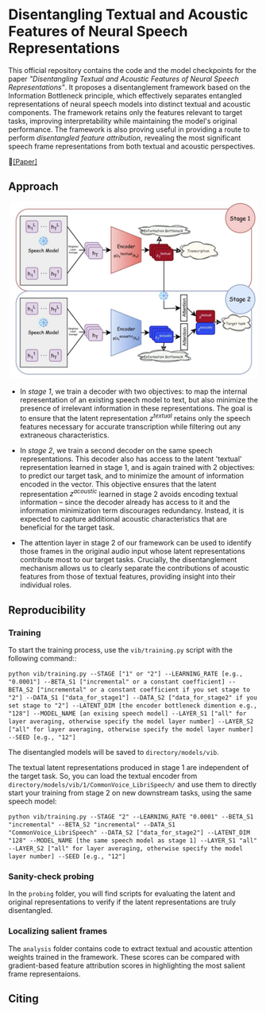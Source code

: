 # Disentangling Textual and Acoustic Features of Neural Speech Representations

This official repository contains the code and the model checkpoints for the paper _"Disentangling Textual and Acoustic Features of Neural Speech Representations"_. It proposes a disentanglement framework based on the Information Bottleneck principle, which effectively separates entangled representations of neural speech models into distinct textual and acoustic components. The framework retains only the features relevant to target tasks, improving interpretability while maintaining the model's original performance. The framework is also proving useful in providing a route to perform _disentangled feature attribution_, revealing the most significant speech frame representations from both textual and acoustic perspectives.

📃[[Paper]](https://arxiv.org/abs/???)


## Approach
<p align="center">
  <img src="diagram.JPG" alt="Diagram" width="500"/>
</p>

- In _stage 1_, we train a decoder with two objectives: to map the internal representation of an existing speech model to text, but also minimize the presence of irrelevant information in these representations. The goal is to ensure that the latent representation $z^{textual}$ retains only the speech features necessary for accurate transcription while filtering out any extraneous characteristics.

- In _stage 2_, we train a second decoder on the same speech representations. This decoder also has access to the latent 'textual' representation learned in stage 1, and is again trained with 2 objectives: to predict our target task, and to minimize the amount of information encoded in the vector. This objective ensures that the latent representation $z^{acoustic}$ learned in stage 2 avoids encoding textual information – since the decoder already has access to it and the information minimization term discourages redundancy. Instead, it is expected to capture additional acoustic characteristics that are beneficial for the target task.

- The attention layer in stage 2 of our framework can be used to identify those frames in the original audio input whose latent representations contribute most to our target tasks. Crucially, the disentanglement mechanism allows us to clearly separate the contributions of acoustic features from those of textual features, providing insight into their individual roles. 

## Reproducibility
### Training
To start the training process, use the `vib/training.py` script with the following command:: 
```
python vib/training.py --STAGE ["1" or "2"] --LEARNING_RATE [e.g., "0.0001"] --BETA_S1 ["incremental" or a constant coefficient] --BETA_S2 ["incremental" or a constant coefficient if you set stage to "2"] --DATA_S1 ["data_for_stage1"] --DATA_S2 ["data_for_stage2" if you set stage to "2"] --LATENT_DIM [the encoder bottleneck dimention e.g., "128"] --MODEL_NAME [an exising speech model] --LAYER_S1 ["all" for layer averaging, otherwise specify the model layer number] --LAYER_S2 ["all" for layer averaging, otherwise specify the model layer number] --SEED [e.g., "12"]
```
The disentangled models will be saved to `directory/models/vib`.

The textual latent representations produced in stage 1 are independent of the target task. So, you can load the textual encoder from `directory/models/vib/1/CommonVoice_LibriSpeech/` and use them to directly start your training from stage 2 on new downstream tasks, using the same speech model:
```
python vib/training.py --STAGE "2" --LEARNING_RATE "0.0001" --BETA_S1 "incremental" --BETA_S2 "incremental" --DATA_S1 "CommonVoice_LibriSpeech" --DATA_S2 ["data_for_stage2"] --LATENT_DIM "128" --MODEL_NAME [the same speech model as stage 1] --LAYER_S1 "all" --LAYER_S2 ["all" for layer averaging, otherwise specify the model layer number] --SEED [e.g., "12"]
```

### Sanity-check probing
In the `probing` folder, you will find scripts for evaluating the latent and original representations to verify if the latent representations are truly disentangled.

### Localizing salient frames
The `analysis` folder contains code to extract textual and acoustic attention weights trained in the framework. These scores can be compared with gradient-based feature attribution scores in highlighting the most salient frame representaions.



## Citing
```bibtex

```